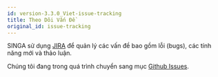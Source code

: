 ```yaml
---
id: version-3.3.0_Viet-issue-tracking
title: Theo Dõi Vấn Đề
original_id: issue-tracking
---
```


<!--- Licensed to the Apache Software Foundation (ASF) under one or more contributor license agreements.  See the NOTICE file distributed with this work for additional information regarding copyright ownership.  The ASF licenses this file to you under the Apache License, Version 2.0 (the "License"); you may not use this file except in compliance with the License.  You may obtain a copy of the License at http://www.apache.org/licenses/LICENSE-2.0 Unless required by applicable law or agreed to in writing, software distributed under the License is distributed on an "AS IS" BASIS, WITHOUT WARRANTIES OR CONDITIONS OF ANY KIND, either express or implied.  See the License for the specific language governing permissions and limitations under the License.  -->

SINGA sử dụng [JIRA](https://issues.apache.org/jira/browse/singa) để quản lý các
vấn đề bao gồm lỗi (bugs), các tính năng mới và thảo luận.

Chúng tôi đang trong quá trình chuyển sang mục
[Github Issues](https://github.com/apache/singa/issues).
